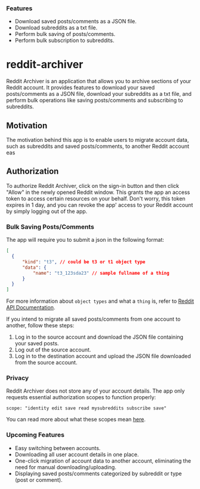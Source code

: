 ### Features

- Download saved posts/comments as a JSON file.
- Download subreddits as a txt file.
- Perform bulk saving of posts/comments.
- Perform bulk subscription to subreddits.

# reddit-archiver

Reddit Archiver is an application that allows you to archive sections of your Reddit account. It provides features to download your saved posts/comments as a JSON file, download your subreddits as a txt file, and perform bulk operations like saving posts/comments and subscribing to subreddits.

## Motivation
The motivation behind this app is to enable users to migrate account data, such as subreddits and saved posts/comments, to another Reddit account eas

## Authorization

To authorize Reddit Archiver, click on the sign-in button and then click "Allow" in the newly opened Reddit window. This grants the app an access token to access certain resources on your behalf. Don't worry, this token expires in 1 day, and you can revoke the app&apos; access to your Reddit account by simply logging out of the app.

### Bulk Saving Posts/Comments
The app will require you to submit a json in the following format: 
  ```json
[
	{
		"kind": "t3", // could be t3 or t1 object type
		"data": {
			"name": "t3_123sda23" // sample fullname of a thing
		}
	}
]
```

For more information about `object types` and what a `thing` is, refer to <a href="https://www.reddit.com/dev/api/oauth/#fullnames">Reddit API Documentation</a>.

If you intend to migrate all saved posts/comments from one account to another, follow these steps:

1. Log in to the source account and download the JSON file containing your saved posts.
2. Log out of the source account.
3. Log in to the destination account and upload the JSON file downloaded from the source account.

### Privacy

Reddit Archiver does not store any of your account details. The app only requests essential authorization scopes to function properly:
	
	scope: "identity edit save read mysubreddits subscribe save"
	
You can read more about what these scopes mean <a href="https://www.reddit.com/dev/api/oauth/">here</a>.

### Upcoming Features
- Easy switching between accounts.
- Downloading all user account details in one place.
- One-click migration of account data to another account, eliminating the need for manual downloading/uploading.
- Displaying saved posts/comments categorized by subreddit or type (post or comment).
